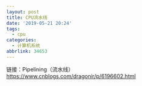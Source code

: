 ```yaml
---
layout: post
title: CPU流水线
date: '2019-05-21 20:24'
tags:
  - cpu
categories:
  - 计算机系统
abbrlink: 34653
---
```


链接：Pipelining（流水线） https://www.cnblogs.com/dragonir/p/6196602.html

<!--more-->
